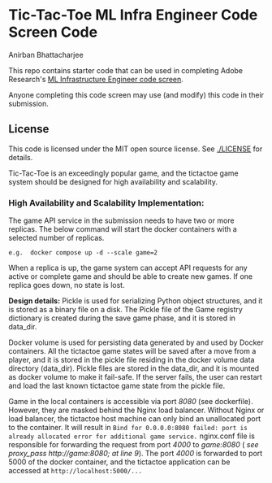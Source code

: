 # Tic-Tac-Toe ML Infra Engineer Code Screen Code 
Anirban Bhattacharjee

This repo contains starter code that can be used in completing Adobe Research's
[ML Infrastructure Engineer code
screen](https://tic-tac-toe.ethos61-stage-va7.ethos.adobe.net/doc/infra/instructions.html).

Anyone completing this code screen may use (and modify) this code in their
submission.

## License

This code is licensed under the MIT open source license. See
[./LICENSE](LICENSE) for details.

Tic-Tac-Toe is an exceedingly popular game, and the tictactoe game system should be designed for high availability and scalability. 


### High Availability and Scalability Implementation:
The game API service in the submission needs to have two or more replicas. The below command will start the docker containers with a selected number of replicas.

```docker compose up -d --scale game=<<number of replicas>>
e.g.  docker compose up -d --scale game=2
```

When a replica is up, the game system can accept API requests for any active or complete game and should be able to create new games. If one replica goes down, no state is lost. 

**Design details:**
Pickle is used for serializing Python object structures, and it is stored as a binary file on a disk. The Pickle file of the Game registry dictionary is created during the save game phase, and it is stored in data_dir.

Docker volume is used for persisting data generated by and used by Docker containers. All the tictactoe game states will be saved after a move from a player, and it is stored in the pickle file residing in the docker volume data directory (data_dir). Pickle files are stored in the data_dir, and it is mounted as docker volume to make it fail-safe. If the server fails, the user can restart and load the last known tictactoe game state from the pickle file.

Game in the local containers is accessible via port _8080_ (see dockerfile). However, they are masked behind the Nginx load balancer. Without Nginx or load balancer, the tictactoe host machine can only bind an unallocated port to the container. It will result in `Bind for 0.0.0.0:8080 failed: port is already allocated error for additional game service.`
nginx.conf file is responsible for forwarding the request from port _4000_ to _game:8080_ ( _see proxy_pass http://game:8080; at line 9_). The port _4000_ is forwarded to port 5000 of the docker container, and the tictactoe application can be accessed at `http://localhost:5000/...`
